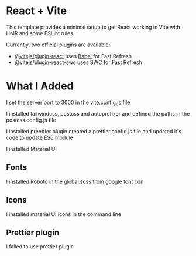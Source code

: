 # React + Vite

This template provides a minimal setup to get React working in Vite with HMR and some ESLint rules.

Currently, two official plugins are available:

- [@vitejs/plugin-react](https://github.com/vitejs/vite-plugin-react/blob/main/packages/plugin-react/README.md) uses [Babel](https://babeljs.io/) for Fast Refresh
- [@vitejs/plugin-react-swc](https://github.com/vitejs/vite-plugin-react-swc) uses [SWC](https://swc.rs/) for Fast Refresh

# What I Added

I set the server port to 3000 in the vite.config.js file

I installed tailwindcss, postcss and autoprefixer and defined the paths in the postcss.config.js file

I installed preettier plugin created a prettier.config.js file and updated it's code to update ES6 module 

I installed Material UI

## Fonts

I installed Roboto in the global.scss from google font cdn

## Icons

I installed material UI icons in the command line

## Prettier plugin

I failed to use prettier plugin